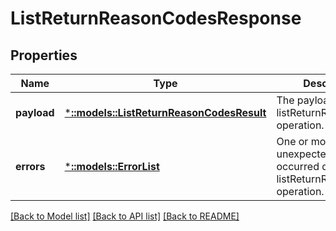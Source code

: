 # ListReturnReasonCodesResponse

## Properties
Name | Type | Description | Notes
------------ | ------------- | ------------- | -------------
**payload** | [***::models::ListReturnReasonCodesResult**](ListReturnReasonCodesResult.md) | The payload for the listReturnReasonCodes operation. | [optional] [default to null]
**errors** | [***::models::ErrorList**](ErrorList.md) | One or more unexpected errors occurred during the listReturnReasonCodes operation. | [optional] [default to null]

[[Back to Model list]](../README.md#documentation-for-models) [[Back to API list]](../README.md#documentation-for-api-endpoints) [[Back to README]](../README.md)


